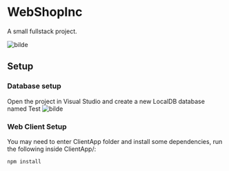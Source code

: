 # WebShopInc

A small fullstack project. 


![bilde](https://user-images.githubusercontent.com/13052214/202025826-bfdf176a-6b75-4fa0-a749-a7f50908fcf0.png)

## Setup


### Database setup
Open the project in Visual Studio and create a new LocalDB database named Test
![bilde](https://user-images.githubusercontent.com/13052214/202029264-e675888a-288c-4fe1-a98b-f8dffabb739d.png)


### Web Client Setup

You may need to enter ClientApp folder and install some dependencies, run the following inside ClientApp/:
```
npm install
```

